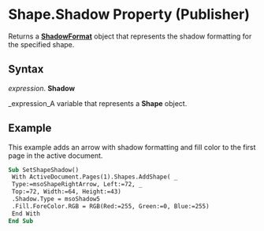 
# Shape.Shadow Property (Publisher)

Returns a  **[ShadowFormat](b23ab92e-5e49-8d8d-69d5-93d391a9edb2.md)** object that represents the shadow formatting for the specified shape.


## Syntax

 _expression_. **Shadow**

 _expression_A variable that represents a  **Shape** object.


## Example

This example adds an arrow with shadow formatting and fill color to the first page in the active document.


```vb
Sub SetShapeShadow() 
 With ActiveDocument.Pages(1).Shapes.AddShape( _ 
 Type:=msoShapeRightArrow, Left:=72, _ 
 Top:=72, Width:=64, Height:=43) 
 .Shadow.Type = msoShadow5 
 .Fill.ForeColor.RGB = RGB(Red:=255, Green:=0, Blue:=255) 
 End With 
End Sub
```

